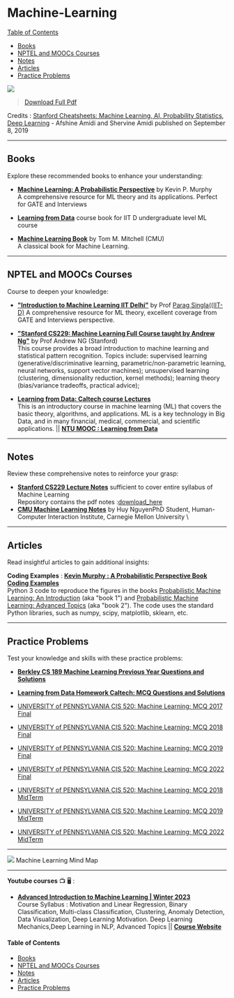 # Machine-Learning

[Table of Contents](#table-of-contents)  
* [Books](#books)  
* [NPTEL and MOOCs Courses](#course)  
* [Notes](#notes)  
* [Articles](#articles)  
* [Practice Problems](#practice-problems)



[<img src="/Data/Machine-Learning/Machine_Learning_Cheatsheet.png">](/Data/Machine-Learning/super-cheatsheet-machine-learning.pdf)
> [Download Full Pdf](/Data/Artificial-Intelligence/All_cheat_sheet.pdf)
 
Credits : [Stanford Cheatsheets: Machine Learning, AI, Probability Statistics, Deep Learning](https://stanford.edu/~shervine/teaching/) - Afshine Amidi and Shervine Amidi published on September 8, 2019

---

## <a name="books"></a>Books

Explore these recommended books to enhance your understanding:

<!--
- [**"All of Statistics: A Concise Course in Statistical Inference"**](https://egrcc.github.io/docs/math/all-of-statistics.pdf) by  Larry Wasserman 
  A comprehensive resource for statistical theory and its applications.
-->

- [**Machine Learning: A Probabilistic Perspective**](http://noiselab.ucsd.edu/ECE228/Murphy_Machine_Learning.pdf) by Kevin P. Murphy\
  A comprehensive resource for ML theory and its applications. Perfect for GATE and Interviews

 - [**Learning from Data**](https://openeclass.panteion.gr/modules/document/file.php/PMS152/LEARNING/Abu-Mostafa%20Yaser%20S.%2C%20Malik%20Magdon-Ismail%2C%20Hsuan-Tien%20Lin%20%282012%29%20--%20Learning%20From%20Data_%20A%20short%20course.pdf) course book for IIT D undergraduate level ML course

- [**Machine Learning Book**](http://www.cs.cmu.edu/~tom/mlbook.html) by  Tom M. Mitchell (CMU)\
  A classical book for Machine Learning.
---

## <a name="course"></a>NPTEL and MOOCs Courses

Course to deepen your knowledge:

- [**"Introduction to Machine Learning IIT Delhi"**](https://www.cse.iitd.ac.in/~parags/teaching/col774/) by  Prof [Parag Singla((IIT-D)](https://www.cse.iitd.ac.in/~parags/)
  A comprehensive resource for ML theory, excellent coverage from GATE and Interviews perspective.

- [**"Stanford CS229: Machine Learning Full Course taught by Andrew Ng"**](https://www.youtube.com/watch?v=jGwO_UgTS7I&list=PLoROMvodv4rMiGQp3WXShtMGgzqpfVfbU&ab_channel=StanfordOnline) by  Prof Andrew NG (Stanford) \
This course provides a broad introduction to machine learning and statistical pattern recognition. Topics include: supervised learning (generative/discriminative learning, parametric/non-parametric learning, neural networks, support vector machines); unsupervised learning (clustering, dimensionality reduction, kernel methods); learning theory (bias/variance tradeoffs, practical advice);

- [**Learning from Data: Caltech course Lectures**](https://home.work.caltech.edu/telecourse.html) \
This is an introductory course in machine learning (ML) that covers the basic theory, algorithms, and applications. ML is a key technology in Big Data, and in many financial, medical, commercial, and scientific applications. || **[NTU MOOC : Learning from Data](https://www.csie.ntu.edu.tw/~htlin/mooc/)**

---


## <a name="notes"></a>Notes

Review these comprehensive notes to reinforce your grasp:

- **[Stanford CS229 Lecture Notes](https://cs229.stanford.edu/main_notes.pdf)** sufficient to cover entire syllabus of Machine Learning \
Repository contains the pdf notes :[download_here](/Data/Machine-Learning/main_notes.pdf)
- **[CMU Machine Learning Notes](https://www.cs.cmu.edu/~hn1/documents/machine-learning/notes.pdf)** by Huy NguyenPhD Student, Human-Computer Interaction Institute, Carnegie Mellon University \

---

## <a name="articles"></a>Articles

Read insightful articles to gain additional insights:

**Coding Examples** : [**Kevin Murphy : A Probabilistic Perspective Book Coding Examples**](https://github.com/probml/pyprobml/tree/master)\
Python 3 code to reproduce the figures in the books [Probabilistic Machine Learning: An Introduction](https://probml.github.io/pml-book/book1.html) (aka "book 1") and [Probabilistic Machine Learning: Advanced Topics](https://probml.github.io/pml-book/book2.html) (aka "book 2"). The code uses the standard Python libraries, such as numpy, scipy, matplotlib, sklearn, etc.

---

## <a name="practice-problems"></a>Practice Problems

Test your knowledge and skills with these practice problems:

- **[Berkley CS 189 Machine Learning Previous Year Questions and Solutions](https://tbp.berkeley.edu/courses/cs/189/)**
- **[Learning from Data Homework Caltech: MCQ Questions and Solutions](https://home.work.caltech.edu/homeworks.html)**


- [UNIVERSITY of PENNSYLVANIA CIS 520: Machine Learning; MCQ 2017 Final](/Data/Machine-Learning/final2017_solutions.pdf)
- [UNIVERSITY of PENNSYLVANIA CIS 520: Machine Learning; MCQ 2018 Final](/Data/Machine-Learning/final2018_solutions.pdf)
- [UNIVERSITY of PENNSYLVANIA CIS 520: Machine Learning; MCQ 2019 Final](/Data/Machine-Learning/final2019_solutions.pdf)
- [UNIVERSITY of PENNSYLVANIA CIS 520: Machine Learning; MCQ 2022 Final](/Data/Machine-Learning/final2022_solutions.pdf)
- [UNIVERSITY of PENNSYLVANIA CIS 520: Machine Learning; MCQ 2018 MidTerm](/Data/Machine-Learning/midterm2018_solutions.pdf)
- [UNIVERSITY of PENNSYLVANIA CIS 520: Machine Learning; MCQ 2019 MidTerm](/Data/Machine-Learning/midterm2019_solutions.pdf)
- [UNIVERSITY of PENNSYLVANIA CIS 520: Machine Learning; MCQ 2022 MidTerm](/Data/Machine-Learning/midterm2022_solutions.pdf)

---

[<img src="https://github.com/trekhleb/homemade-machine-learning/blob/master/images/machine-learning-map.png">](https://github.com/trekhleb/homemade-machine-learning/blob/master/images/machine-learning-map.png)
Machine Learning Mind Map


---

**Youtube courses** 📺 🖥️ :

- [**Advanced Introduction to Machine Learning | Winter 2023**](https://www.youtube.com/watch?v=nB77M-mm0Nk&list=PLLB0NZP0teC-JfhvTuaurDq6hSEzSy1cG&ab_channel=ByteSizeML) \
Course Syllabus : Motivation and Linear Regression, Binary Classification, Multi-class Classification, Clustering, Anomaly Detection, Data Visualization, Deep Learning Motivation. Deep Learning Mechanics,Deep Learning in NLP, Advanced Topics || **[Course Website](https://bytesizeml.github.io/ml2023/)**

#### <a name="table-of-contents"></a>Table of Contents

* [Books](#books)  
* [NPTEL and MOOCs Courses](#course)  
* [Notes](#notes)  
* [Articles](#articles)  
* [Practice Problems](#practice-problems)

